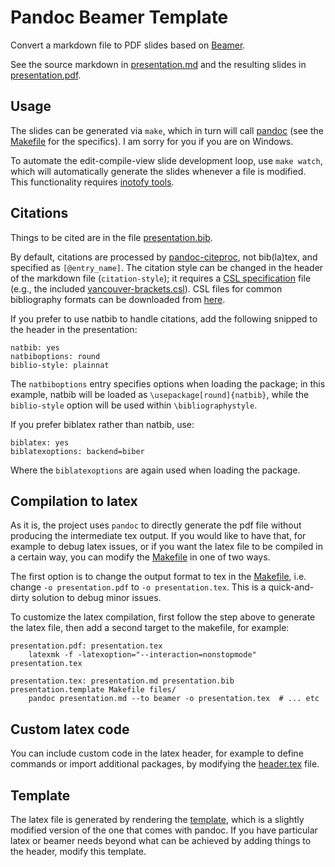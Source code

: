 # Pandoc Beamer Template

Convert a markdown file to PDF slides based on [Beamer][bm].

See the source markdown in [presentation.md](presentation.md) and the resulting
slides in [presentation.pdf](presentation.pdf).

## Usage

The slides can be generated via `make`, which in turn will call [pandoc][pdc]
(see the [Makefile](Makefile) for the specifics). I am sorry for you if you are
on Windows.

To automate the edit-compile-view slide development loop, use `make watch`,
which will automatically generate the slides whenever a file is modified.
This functionality requires [inotofy tools][int].

## Citations

Things to be cited are in the file [presentation.bib](presentation.bib).

By default, citations are processed by [pandoc-citeproc][pcp], not bib(la)tex,
and specified as `[@entry_name]`. The citation style can be changed in the
header of the markdown file (`citation-style`); it requires a [CSL
specification][csl] file (e.g., the included
[vancouver-brackets.csl](vancouver-brackets.csl)). CSL files for common
bibliography formats can be downloaded from [here][csllist].

If you prefer to use natbib to handle citations, add the following snipped to
the header in the presentation:

```
natbib: yes
natbiboptions: round
biblio-style: plainnat
```

The `natbiboptions` entry specifies options when loading the package; in this
example, natbib will be loaded as `\usepackage[round]{natbib}`, while the
`biblio-style` option will be used within `\bibliographystyle`.

If you prefer biblatex rather than natbib, use:

```
biblatex: yes
biblatexoptions: backend=biber
```

Where the `biblatexoptions` are again used when loading the package.

## Compilation to latex

As it is, the project uses `pandoc` to directly generate the pdf file without
producing the intermediate tex output. If you would like to have that, for
example to debug latex issues, or if you want the latex file to be compiled in a
certain way, you can modify the [Makefile](Makefile) in one of two ways.

The first option is to change the output format to tex in the
[Makefile](Makefile), i.e. change `-o presentation.pdf` to `-o
presentation.tex`. This is a quick-and-dirty solution to debug minor issues.

To customize the latex compilation, first follow the step above to generate the
latex file, then add a second target to the makefile, for example:

```
presentation.pdf: presentation.tex
	latexmk -f -latexoption="--interaction=nonstopmode" presentation.tex

presentation.tex: presentation.md presentation.bib presentation.template Makefile files/
	pandoc presentation.md --to beamer -o presentation.tex  # ... etc
```

## Custom latex code

You can include custom code in the latex header, for example to define commands
or import additional packages, by modifying the [header.tex](header.tex) file.

## Template

The latex file is generated by rendering the [template](presentation.template),
which is a slightly modified version of the one that comes with pandoc. If you
have particular latex or beamer needs beyond what can be achieved by adding
things to the header, modify this template.


 [bm]: https://en.wikibooks.org/wiki/LaTeX/Presentations
 [pdc]: https://pandoc.org/
 [int]: https://github.com/inotify-tools/inotify-tools/wiki
 [pcp]: https://github.com/jgm/pandoc-citeproc
 [csl]: https://citationstyles.org/
 [csllist]: https://www.zotero.org/styles
